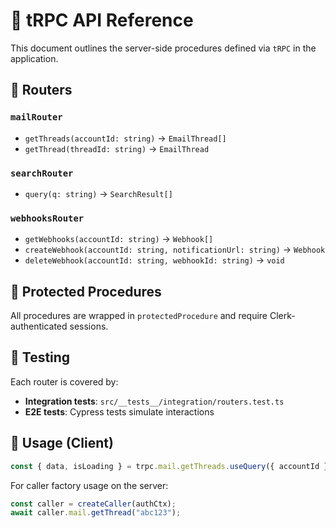 # 📘 tRPC API Reference

This document outlines the server-side procedures defined via `tRPC` in the application.

## 🧩 Routers

### `mailRouter`

* `getThreads(accountId: string)` → `EmailThread[]`
* `getThread(threadId: string)` → `EmailThread`

### `searchRouter`

* `query(q: string)` → `SearchResult[]`

### `webhooksRouter`

* `getWebhooks(accountId: string)` → `Webhook[]`
* `createWebhook(accountId: string, notificationUrl: string)` → `Webhook`
* `deleteWebhook(accountId: string, webhookId: string)` → `void`

## 🔐 Protected Procedures

All procedures are wrapped in `protectedProcedure` and require Clerk-authenticated sessions.

## 🧪 Testing

Each router is covered by:

* **Integration tests**: `src/__tests__/integration/routers.test.ts`
* **E2E tests**: Cypress tests simulate interactions

## 🔗 Usage (Client)

```ts
const { data, isLoading } = trpc.mail.getThreads.useQuery({ accountId });
```

For caller factory usage on the server:

```ts
const caller = createCaller(authCtx);
await caller.mail.getThread("abc123");
```
